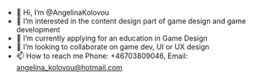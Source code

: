 - 👋 Hi, I’m @AngelinaKolovou
- 👀 I’m interested in the content design part of game design and game development
- 🌱 I’m currently applying for an education in Game Design 
- 💞️ I’m looking to collaborate on game dev, UI or UX design 
- 📫 How to reach me Phone: +46703809046, Email: angelina_kolovou@hotmail.com

<!---
AngelinaKolovou/AngelinaKolovou is a ✨ special ✨ repository because its `README.md` (this file) appears on your GitHub profile.
You can click the Preview link to take a look at your changes.
--->
